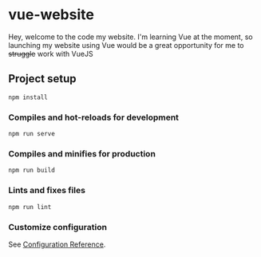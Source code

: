 # vue-website
Hey, welcome to the code my website. I'm learning Vue at the moment, so launching my website using Vue would be a great opportunity for me to ~~struggle~~ work with VueJS
## Project setup
```
npm install
```

### Compiles and hot-reloads for development
```
npm run serve
```

### Compiles and minifies for production
```
npm run build
```

### Lints and fixes files
```
npm run lint
```

### Customize configuration
See [Configuration Reference](https://cli.vuejs.org/config/).
